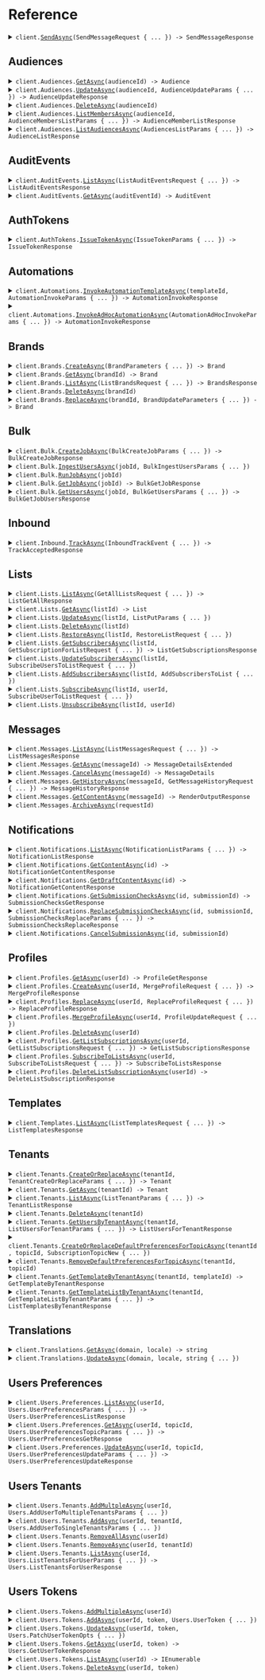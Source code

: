 # Reference
<details><summary><code>client.<a href="/src/Courier.Client/Courier.cs">SendAsync</a>(SendMessageRequest { ... }) -> SendMessageResponse</code></summary>
<dl>
<dd>

#### 📝 Description

<dl>
<dd>

<dl>
<dd>

Use the send API to send a message to one or more recipients.
</dd>
</dl>
</dd>
</dl>

#### 🔌 Usage

<dl>
<dd>

<dl>
<dd>

```csharp
await client.SendAsync(
    new SendMessageRequest
    {
        Message = new ContentMessage
        {
            To = new UserRecipient { Email = "email@example.com" },
            Content = new ElementalContentSugar
            {
                Title = "Welcome!",
                Body = "Thanks for signing up, {{name}}",
            },
            Data = new Dictionary<string, object>() { { "name", "Peter Parker" } },
            Routing = new Routing
            {
                Method = RoutingMethod.Single,
                Channels = new List<OneOf<string, MessageRouting>>() { "email" },
            },
        },
    }
);
```
</dd>
</dl>
</dd>
</dl>

#### ⚙️ Parameters

<dl>
<dd>

<dl>
<dd>

**request:** `SendMessageRequest` 
    
</dd>
</dl>
</dd>
</dl>


</dd>
</dl>
</details>

## Audiences
<details><summary><code>client.Audiences.<a href="/src/Courier.Client/Audiences/AudiencesClient.cs">GetAsync</a>(audienceId) -> Audience</code></summary>
<dl>
<dd>

#### 📝 Description

<dl>
<dd>

<dl>
<dd>

Returns the specified audience by id.
</dd>
</dl>
</dd>
</dl>

#### 🔌 Usage

<dl>
<dd>

<dl>
<dd>

```csharp
await client.Audiences.GetAsync("audience_id");
```
</dd>
</dl>
</dd>
</dl>

#### ⚙️ Parameters

<dl>
<dd>

<dl>
<dd>

**audienceId:** `string` — A unique identifier representing the audience_id
    
</dd>
</dl>
</dd>
</dl>


</dd>
</dl>
</details>

<details><summary><code>client.Audiences.<a href="/src/Courier.Client/Audiences/AudiencesClient.cs">UpdateAsync</a>(audienceId, AudienceUpdateParams { ... }) -> AudienceUpdateResponse</code></summary>
<dl>
<dd>

#### 📝 Description

<dl>
<dd>

<dl>
<dd>

Creates or updates audience.
</dd>
</dl>
</dd>
</dl>

#### 🔌 Usage

<dl>
<dd>

<dl>
<dd>

```csharp
await client.Audiences.UpdateAsync(
    "audience_id",
    new AudienceUpdateParams
    {
        Name = null,
        Description = null,
        Filter = null,
    }
);
```
</dd>
</dl>
</dd>
</dl>

#### ⚙️ Parameters

<dl>
<dd>

<dl>
<dd>

**audienceId:** `string` — A unique identifier representing the audience id
    
</dd>
</dl>

<dl>
<dd>

**request:** `AudienceUpdateParams` 
    
</dd>
</dl>
</dd>
</dl>


</dd>
</dl>
</details>

<details><summary><code>client.Audiences.<a href="/src/Courier.Client/Audiences/AudiencesClient.cs">DeleteAsync</a>(audienceId)</code></summary>
<dl>
<dd>

#### 📝 Description

<dl>
<dd>

<dl>
<dd>

Deletes the specified audience.
</dd>
</dl>
</dd>
</dl>

#### 🔌 Usage

<dl>
<dd>

<dl>
<dd>

```csharp
await client.Audiences.DeleteAsync("audience_id");
```
</dd>
</dl>
</dd>
</dl>

#### ⚙️ Parameters

<dl>
<dd>

<dl>
<dd>

**audienceId:** `string` — A unique identifier representing the audience id
    
</dd>
</dl>
</dd>
</dl>


</dd>
</dl>
</details>

<details><summary><code>client.Audiences.<a href="/src/Courier.Client/Audiences/AudiencesClient.cs">ListMembersAsync</a>(audienceId, AudienceMembersListParams { ... }) -> AudienceMemberListResponse</code></summary>
<dl>
<dd>

#### 📝 Description

<dl>
<dd>

<dl>
<dd>

Get list of members of an audience.
</dd>
</dl>
</dd>
</dl>

#### 🔌 Usage

<dl>
<dd>

<dl>
<dd>

```csharp
await client.Audiences.ListMembersAsync("audience_id", new AudienceMembersListParams());
```
</dd>
</dl>
</dd>
</dl>

#### ⚙️ Parameters

<dl>
<dd>

<dl>
<dd>

**audienceId:** `string` — A unique identifier representing the audience id
    
</dd>
</dl>

<dl>
<dd>

**request:** `AudienceMembersListParams` 
    
</dd>
</dl>
</dd>
</dl>


</dd>
</dl>
</details>

<details><summary><code>client.Audiences.<a href="/src/Courier.Client/Audiences/AudiencesClient.cs">ListAudiencesAsync</a>(AudiencesListParams { ... }) -> AudienceListResponse</code></summary>
<dl>
<dd>

#### 📝 Description

<dl>
<dd>

<dl>
<dd>

Get the audiences associated with the authorization token.
</dd>
</dl>
</dd>
</dl>

#### 🔌 Usage

<dl>
<dd>

<dl>
<dd>

```csharp
await client.Audiences.ListAudiencesAsync(new AudiencesListParams());
```
</dd>
</dl>
</dd>
</dl>

#### ⚙️ Parameters

<dl>
<dd>

<dl>
<dd>

**request:** `AudiencesListParams` 
    
</dd>
</dl>
</dd>
</dl>


</dd>
</dl>
</details>

## AuditEvents
<details><summary><code>client.AuditEvents.<a href="/src/Courier.Client/AuditEvents/AuditEventsClient.cs">ListAsync</a>(ListAuditEventsRequest { ... }) -> ListAuditEventsResponse</code></summary>
<dl>
<dd>

#### 📝 Description

<dl>
<dd>

<dl>
<dd>

Fetch the list of audit events
</dd>
</dl>
</dd>
</dl>

#### 🔌 Usage

<dl>
<dd>

<dl>
<dd>

```csharp
await client.AuditEvents.ListAsync(new ListAuditEventsRequest());
```
</dd>
</dl>
</dd>
</dl>

#### ⚙️ Parameters

<dl>
<dd>

<dl>
<dd>

**request:** `ListAuditEventsRequest` 
    
</dd>
</dl>
</dd>
</dl>


</dd>
</dl>
</details>

<details><summary><code>client.AuditEvents.<a href="/src/Courier.Client/AuditEvents/AuditEventsClient.cs">GetAsync</a>(auditEventId) -> AuditEvent</code></summary>
<dl>
<dd>

#### 📝 Description

<dl>
<dd>

<dl>
<dd>

Fetch a specific audit event by ID.
</dd>
</dl>
</dd>
</dl>

#### 🔌 Usage

<dl>
<dd>

<dl>
<dd>

```csharp
await client.AuditEvents.GetAsync("audit-event-id");
```
</dd>
</dl>
</dd>
</dl>

#### ⚙️ Parameters

<dl>
<dd>

<dl>
<dd>

**auditEventId:** `string` — A unique identifier associated with the audit event you wish to retrieve
    
</dd>
</dl>
</dd>
</dl>


</dd>
</dl>
</details>

## AuthTokens
<details><summary><code>client.AuthTokens.<a href="/src/Courier.Client/AuthTokens/AuthTokensClient.cs">IssueTokenAsync</a>(IssueTokenParams { ... }) -> IssueTokenResponse</code></summary>
<dl>
<dd>

#### 📝 Description

<dl>
<dd>

<dl>
<dd>

Returns a new access token.
</dd>
</dl>
</dd>
</dl>

#### 🔌 Usage

<dl>
<dd>

<dl>
<dd>

```csharp
await client.AuthTokens.IssueTokenAsync(
    new IssueTokenParams { Scope = "scope", ExpiresIn = "expires_in" }
);
```
</dd>
</dl>
</dd>
</dl>

#### ⚙️ Parameters

<dl>
<dd>

<dl>
<dd>

**request:** `IssueTokenParams` 
    
</dd>
</dl>
</dd>
</dl>


</dd>
</dl>
</details>

## Automations
<details><summary><code>client.Automations.<a href="/src/Courier.Client/Automations/AutomationsClient.cs">InvokeAutomationTemplateAsync</a>(templateId, AutomationInvokeParams { ... }) -> AutomationInvokeResponse</code></summary>
<dl>
<dd>

#### 📝 Description

<dl>
<dd>

<dl>
<dd>

Invoke an automation run from an automation template.
</dd>
</dl>
</dd>
</dl>

#### 🔌 Usage

<dl>
<dd>

<dl>
<dd>

```csharp
await client.Automations.InvokeAutomationTemplateAsync(
    "templateId",
    new AutomationInvokeParams
    {
        Brand = null,
        Data = null,
        Profile = null,
        Recipient = null,
        Template = null,
    }
);
```
</dd>
</dl>
</dd>
</dl>

#### ⚙️ Parameters

<dl>
<dd>

<dl>
<dd>

**templateId:** `string` — A unique identifier representing the automation template to be invoked. This could be the Automation Template ID or the Automation Template Alias.
    
</dd>
</dl>

<dl>
<dd>

**request:** `AutomationInvokeParams` 
    
</dd>
</dl>
</dd>
</dl>


</dd>
</dl>
</details>

<details><summary><code>client.Automations.<a href="/src/Courier.Client/Automations/AutomationsClient.cs">InvokeAdHocAutomationAsync</a>(AutomationAdHocInvokeParams { ... }) -> AutomationInvokeResponse</code></summary>
<dl>
<dd>

#### 📝 Description

<dl>
<dd>

<dl>
<dd>

Invoke an ad hoc automation run. This endpoint accepts a JSON payload with a series of automation steps. For information about what steps are available, checkout the ad hoc automation guide [here](https://www.courier.com/docs/automations/steps/).
</dd>
</dl>
</dd>
</dl>

#### 🔌 Usage

<dl>
<dd>

<dl>
<dd>

```csharp
await client.Automations.InvokeAdHocAutomationAsync(
    new AutomationAdHocInvokeParams
    {
        Data = new Dictionary<string, object>() { { "name", "Foo" } },
        Profile = new Dictionary<object, object?>() { { "tenant_id", "abc-123" } },
        Recipient = "user-yes",
        Automation = new Automation
        {
            CancelationToken = "delay-send--user-yes--abc-123",
            Steps = new List<
                OneOf<
                    AutomationAddToDigestStep,
                    AutomationAddToBatchStep,
                    AutomationThrottleStep,
                    AutomationCancelStep,
                    AutomationDelayStep,
                    AutomationFetchDataStep,
                    AutomationInvokeStep,
                    AutomationSendStep,
                    AutomationV2SendStep,
                    AutomationSendListStep,
                    AutomationUpdateProfileStep
                >
            >()
            {
                new AutomationDelayStep { Action = "delay", Until = "20240408T080910.123" },
                new AutomationSendStep
                {
                    Action = "send",
                    Template = "64TP5HKPFTM8VTK1Y75SJDQX9JK0",
                },
            },
        },
    }
);
```
</dd>
</dl>
</dd>
</dl>

#### ⚙️ Parameters

<dl>
<dd>

<dl>
<dd>

**request:** `AutomationAdHocInvokeParams` 
    
</dd>
</dl>
</dd>
</dl>


</dd>
</dl>
</details>

## Brands
<details><summary><code>client.Brands.<a href="/src/Courier.Client/Brands/BrandsClient.cs">CreateAsync</a>(BrandParameters { ... }) -> Brand</code></summary>
<dl>
<dd>

#### 🔌 Usage

<dl>
<dd>

<dl>
<dd>

```csharp
await client.Brands.CreateAsync(
    new BrandParameters
    {
        Id = null,
        Name = "name",
        Settings = new BrandSettings
        {
            Colors = null,
            Inapp = null,
            Email = null,
        },
        Snippets = null,
    }
);
```
</dd>
</dl>
</dd>
</dl>

#### ⚙️ Parameters

<dl>
<dd>

<dl>
<dd>

**request:** `BrandParameters` 
    
</dd>
</dl>
</dd>
</dl>


</dd>
</dl>
</details>

<details><summary><code>client.Brands.<a href="/src/Courier.Client/Brands/BrandsClient.cs">GetAsync</a>(brandId) -> Brand</code></summary>
<dl>
<dd>

#### 📝 Description

<dl>
<dd>

<dl>
<dd>

Fetch a specific brand by brand ID.
</dd>
</dl>
</dd>
</dl>

#### 🔌 Usage

<dl>
<dd>

<dl>
<dd>

```csharp
await client.Brands.GetAsync("brand_id");
```
</dd>
</dl>
</dd>
</dl>

#### ⚙️ Parameters

<dl>
<dd>

<dl>
<dd>

**brandId:** `string` — A unique identifier associated with the brand you wish to retrieve.
    
</dd>
</dl>
</dd>
</dl>


</dd>
</dl>
</details>

<details><summary><code>client.Brands.<a href="/src/Courier.Client/Brands/BrandsClient.cs">ListAsync</a>(ListBrandsRequest { ... }) -> BrandsResponse</code></summary>
<dl>
<dd>

#### 📝 Description

<dl>
<dd>

<dl>
<dd>

Get the list of brands.
</dd>
</dl>
</dd>
</dl>

#### 🔌 Usage

<dl>
<dd>

<dl>
<dd>

```csharp
await client.Brands.ListAsync(new ListBrandsRequest());
```
</dd>
</dl>
</dd>
</dl>

#### ⚙️ Parameters

<dl>
<dd>

<dl>
<dd>

**request:** `ListBrandsRequest` 
    
</dd>
</dl>
</dd>
</dl>


</dd>
</dl>
</details>

<details><summary><code>client.Brands.<a href="/src/Courier.Client/Brands/BrandsClient.cs">DeleteAsync</a>(brandId)</code></summary>
<dl>
<dd>

#### 📝 Description

<dl>
<dd>

<dl>
<dd>

Delete a brand by brand ID.
</dd>
</dl>
</dd>
</dl>

#### 🔌 Usage

<dl>
<dd>

<dl>
<dd>

```csharp
await client.Brands.DeleteAsync("brand_id");
```
</dd>
</dl>
</dd>
</dl>

#### ⚙️ Parameters

<dl>
<dd>

<dl>
<dd>

**brandId:** `string` — A unique identifier associated with the brand you wish to retrieve.
    
</dd>
</dl>
</dd>
</dl>


</dd>
</dl>
</details>

<details><summary><code>client.Brands.<a href="/src/Courier.Client/Brands/BrandsClient.cs">ReplaceAsync</a>(brandId, BrandUpdateParameters { ... }) -> Brand</code></summary>
<dl>
<dd>

#### 📝 Description

<dl>
<dd>

<dl>
<dd>

Replace an existing brand with the supplied values.
</dd>
</dl>
</dd>
</dl>

#### 🔌 Usage

<dl>
<dd>

<dl>
<dd>

```csharp
await client.Brands.ReplaceAsync(
    "brand_id",
    new BrandUpdateParameters
    {
        Name = "name",
        Settings = null,
        Snippets = null,
    }
);
```
</dd>
</dl>
</dd>
</dl>

#### ⚙️ Parameters

<dl>
<dd>

<dl>
<dd>

**brandId:** `string` — A unique identifier associated with the brand you wish to update.
    
</dd>
</dl>

<dl>
<dd>

**request:** `BrandUpdateParameters` 
    
</dd>
</dl>
</dd>
</dl>


</dd>
</dl>
</details>

## Bulk
<details><summary><code>client.Bulk.<a href="/src/Courier.Client/Bulk/BulkClient.cs">CreateJobAsync</a>(BulkCreateJobParams { ... }) -> BulkCreateJobResponse</code></summary>
<dl>
<dd>

#### 🔌 Usage

<dl>
<dd>

<dl>
<dd>

```csharp
await client.Bulk.CreateJobAsync(
    new BulkCreateJobParams
    {
        Message = new InboundBulkMessage
        {
            Message = null,
            Brand = null,
            Data = null,
            Event = null,
            Locale = null,
            Override = null,
        },
    }
);
```
</dd>
</dl>
</dd>
</dl>

#### ⚙️ Parameters

<dl>
<dd>

<dl>
<dd>

**request:** `BulkCreateJobParams` 
    
</dd>
</dl>
</dd>
</dl>


</dd>
</dl>
</details>

<details><summary><code>client.Bulk.<a href="/src/Courier.Client/Bulk/BulkClient.cs">IngestUsersAsync</a>(jobId, BulkIngestUsersParams { ... })</code></summary>
<dl>
<dd>

#### 📝 Description

<dl>
<dd>

<dl>
<dd>

Ingest user data into a Bulk Job
</dd>
</dl>
</dd>
</dl>

#### 🔌 Usage

<dl>
<dd>

<dl>
<dd>

```csharp
await client.Bulk.IngestUsersAsync(
    "job_id",
    new BulkIngestUsersParams
    {
        Users = new List<InboundBulkMessageUser>()
        {
            new InboundBulkMessageUser
            {
                Preferences = null,
                Profile = null,
                Recipient = null,
                Data = null,
                To = null,
            },
            new InboundBulkMessageUser
            {
                Preferences = null,
                Profile = null,
                Recipient = null,
                Data = null,
                To = null,
            },
        },
    }
);
```
</dd>
</dl>
</dd>
</dl>

#### ⚙️ Parameters

<dl>
<dd>

<dl>
<dd>

**jobId:** `string` — A unique identifier representing the bulk job
    
</dd>
</dl>

<dl>
<dd>

**request:** `BulkIngestUsersParams` 
    
</dd>
</dl>
</dd>
</dl>


</dd>
</dl>
</details>

<details><summary><code>client.Bulk.<a href="/src/Courier.Client/Bulk/BulkClient.cs">RunJobAsync</a>(jobId)</code></summary>
<dl>
<dd>

#### 📝 Description

<dl>
<dd>

<dl>
<dd>

Run a bulk job
</dd>
</dl>
</dd>
</dl>

#### 🔌 Usage

<dl>
<dd>

<dl>
<dd>

```csharp
await client.Bulk.RunJobAsync("job_id");
```
</dd>
</dl>
</dd>
</dl>

#### ⚙️ Parameters

<dl>
<dd>

<dl>
<dd>

**jobId:** `string` — A unique identifier representing the bulk job
    
</dd>
</dl>
</dd>
</dl>


</dd>
</dl>
</details>

<details><summary><code>client.Bulk.<a href="/src/Courier.Client/Bulk/BulkClient.cs">GetJobAsync</a>(jobId) -> BulkGetJobResponse</code></summary>
<dl>
<dd>

#### 📝 Description

<dl>
<dd>

<dl>
<dd>

Get a bulk job
</dd>
</dl>
</dd>
</dl>

#### 🔌 Usage

<dl>
<dd>

<dl>
<dd>

```csharp
await client.Bulk.GetJobAsync("job_id");
```
</dd>
</dl>
</dd>
</dl>

#### ⚙️ Parameters

<dl>
<dd>

<dl>
<dd>

**jobId:** `string` — A unique identifier representing the bulk job
    
</dd>
</dl>
</dd>
</dl>


</dd>
</dl>
</details>

<details><summary><code>client.Bulk.<a href="/src/Courier.Client/Bulk/BulkClient.cs">GetUsersAsync</a>(jobId, BulkGetUsersParams { ... }) -> BulkGetJobUsersResponse</code></summary>
<dl>
<dd>

#### 📝 Description

<dl>
<dd>

<dl>
<dd>

Get Bulk Job Users
</dd>
</dl>
</dd>
</dl>

#### 🔌 Usage

<dl>
<dd>

<dl>
<dd>

```csharp
await client.Bulk.GetUsersAsync("job_id", new BulkGetUsersParams());
```
</dd>
</dl>
</dd>
</dl>

#### ⚙️ Parameters

<dl>
<dd>

<dl>
<dd>

**jobId:** `string` — A unique identifier representing the bulk job
    
</dd>
</dl>

<dl>
<dd>

**request:** `BulkGetUsersParams` 
    
</dd>
</dl>
</dd>
</dl>


</dd>
</dl>
</details>

## Inbound
<details><summary><code>client.Inbound.<a href="/src/Courier.Client/Inbound/InboundClient.cs">TrackAsync</a>(InboundTrackEvent { ... }) -> TrackAcceptedResponse</code></summary>
<dl>
<dd>

#### 🔌 Usage

<dl>
<dd>

<dl>
<dd>

```csharp
await client.Inbound.TrackAsync(
    new InboundTrackEvent
    {
        Event = "New Order Placed",
        MessageId = "4c62c457-b329-4bea-9bfc-17bba86c393f",
        UserId = "1234",
        Type = "track",
        Properties = new Dictionary<string, object>()
        {
            { "order_id", 123 },
            { "total_orders", 5 },
            { "last_order_id", 122 },
        },
    }
);
```
</dd>
</dl>
</dd>
</dl>

#### ⚙️ Parameters

<dl>
<dd>

<dl>
<dd>

**request:** `InboundTrackEvent` 
    
</dd>
</dl>
</dd>
</dl>


</dd>
</dl>
</details>

## Lists
<details><summary><code>client.Lists.<a href="/src/Courier.Client/Lists/ListsClient.cs">ListAsync</a>(GetAllListsRequest { ... }) -> ListGetAllResponse</code></summary>
<dl>
<dd>

#### 📝 Description

<dl>
<dd>

<dl>
<dd>

Returns all of the lists, with the ability to filter based on a pattern.
</dd>
</dl>
</dd>
</dl>

#### 🔌 Usage

<dl>
<dd>

<dl>
<dd>

```csharp
await client.Lists.ListAsync(new GetAllListsRequest());
```
</dd>
</dl>
</dd>
</dl>

#### ⚙️ Parameters

<dl>
<dd>

<dl>
<dd>

**request:** `GetAllListsRequest` 
    
</dd>
</dl>
</dd>
</dl>


</dd>
</dl>
</details>

<details><summary><code>client.Lists.<a href="/src/Courier.Client/Lists/ListsClient.cs">GetAsync</a>(listId) -> List</code></summary>
<dl>
<dd>

#### 📝 Description

<dl>
<dd>

<dl>
<dd>

Returns a list based on the list ID provided.
</dd>
</dl>
</dd>
</dl>

#### 🔌 Usage

<dl>
<dd>

<dl>
<dd>

```csharp
await client.Lists.GetAsync("list_id");
```
</dd>
</dl>
</dd>
</dl>

#### ⚙️ Parameters

<dl>
<dd>

<dl>
<dd>

**listId:** `string` — A unique identifier representing the list you wish to retrieve.
    
</dd>
</dl>
</dd>
</dl>


</dd>
</dl>
</details>

<details><summary><code>client.Lists.<a href="/src/Courier.Client/Lists/ListsClient.cs">UpdateAsync</a>(listId, ListPutParams { ... })</code></summary>
<dl>
<dd>

#### 📝 Description

<dl>
<dd>

<dl>
<dd>

Create or replace an existing list with the supplied values.
</dd>
</dl>
</dd>
</dl>

#### 🔌 Usage

<dl>
<dd>

<dl>
<dd>

```csharp
await client.Lists.UpdateAsync("list_id", new ListPutParams { Name = "name", Preferences = null });
```
</dd>
</dl>
</dd>
</dl>

#### ⚙️ Parameters

<dl>
<dd>

<dl>
<dd>

**listId:** `string` — A unique identifier representing the list you wish to retrieve.
    
</dd>
</dl>

<dl>
<dd>

**request:** `ListPutParams` 
    
</dd>
</dl>
</dd>
</dl>


</dd>
</dl>
</details>

<details><summary><code>client.Lists.<a href="/src/Courier.Client/Lists/ListsClient.cs">DeleteAsync</a>(listId)</code></summary>
<dl>
<dd>

#### 📝 Description

<dl>
<dd>

<dl>
<dd>

Delete a list by list ID.
</dd>
</dl>
</dd>
</dl>

#### 🔌 Usage

<dl>
<dd>

<dl>
<dd>

```csharp
await client.Lists.DeleteAsync("list_id");
```
</dd>
</dl>
</dd>
</dl>

#### ⚙️ Parameters

<dl>
<dd>

<dl>
<dd>

**listId:** `string` — A unique identifier representing the list you wish to retrieve.
    
</dd>
</dl>
</dd>
</dl>


</dd>
</dl>
</details>

<details><summary><code>client.Lists.<a href="/src/Courier.Client/Lists/ListsClient.cs">RestoreAsync</a>(listId, RestoreListRequest { ... })</code></summary>
<dl>
<dd>

#### 📝 Description

<dl>
<dd>

<dl>
<dd>

Restore a previously deleted list.
</dd>
</dl>
</dd>
</dl>

#### 🔌 Usage

<dl>
<dd>

<dl>
<dd>

```csharp
await client.Lists.RestoreAsync("list_id", new RestoreListRequest());
```
</dd>
</dl>
</dd>
</dl>

#### ⚙️ Parameters

<dl>
<dd>

<dl>
<dd>

**listId:** `string` — A unique identifier representing the list you wish to retrieve.
    
</dd>
</dl>

<dl>
<dd>

**request:** `RestoreListRequest` 
    
</dd>
</dl>
</dd>
</dl>


</dd>
</dl>
</details>

<details><summary><code>client.Lists.<a href="/src/Courier.Client/Lists/ListsClient.cs">GetSubscribersAsync</a>(listId, GetSubscriptionForListRequest { ... }) -> ListGetSubscriptionsResponse</code></summary>
<dl>
<dd>

#### 📝 Description

<dl>
<dd>

<dl>
<dd>

Get the list's subscriptions.
</dd>
</dl>
</dd>
</dl>

#### 🔌 Usage

<dl>
<dd>

<dl>
<dd>

```csharp
await client.Lists.GetSubscribersAsync("list_id", new GetSubscriptionForListRequest());
```
</dd>
</dl>
</dd>
</dl>

#### ⚙️ Parameters

<dl>
<dd>

<dl>
<dd>

**listId:** `string` — A unique identifier representing the list you wish to retrieve.
    
</dd>
</dl>

<dl>
<dd>

**request:** `GetSubscriptionForListRequest` 
    
</dd>
</dl>
</dd>
</dl>


</dd>
</dl>
</details>

<details><summary><code>client.Lists.<a href="/src/Courier.Client/Lists/ListsClient.cs">UpdateSubscribersAsync</a>(listId, SubscribeUsersToListRequest { ... })</code></summary>
<dl>
<dd>

#### 📝 Description

<dl>
<dd>

<dl>
<dd>

Subscribes the users to the list, overwriting existing subscriptions. If the list does not exist, it will be automatically created.
</dd>
</dl>
</dd>
</dl>

#### 🔌 Usage

<dl>
<dd>

<dl>
<dd>

```csharp
await client.Lists.UpdateSubscribersAsync(
    "list_id",
    new SubscribeUsersToListRequest
    {
        Recipients = new List<PutSubscriptionsRecipient>()
        {
            new PutSubscriptionsRecipient { RecipientId = "recipientId", Preferences = null },
            new PutSubscriptionsRecipient { RecipientId = "recipientId", Preferences = null },
        },
    }
);
```
</dd>
</dl>
</dd>
</dl>

#### ⚙️ Parameters

<dl>
<dd>

<dl>
<dd>

**listId:** `string` — A unique identifier representing the list you wish to retrieve.
    
</dd>
</dl>

<dl>
<dd>

**request:** `SubscribeUsersToListRequest` 
    
</dd>
</dl>
</dd>
</dl>


</dd>
</dl>
</details>

<details><summary><code>client.Lists.<a href="/src/Courier.Client/Lists/ListsClient.cs">AddSubscribersAsync</a>(listId, AddSubscribersToList { ... })</code></summary>
<dl>
<dd>

#### 📝 Description

<dl>
<dd>

<dl>
<dd>

Subscribes additional users to the list, without modifying existing subscriptions. If the list does not exist, it will be automatically created.
</dd>
</dl>
</dd>
</dl>

#### 🔌 Usage

<dl>
<dd>

<dl>
<dd>

```csharp
await client.Lists.AddSubscribersAsync(
    "list_id",
    new AddSubscribersToList
    {
        Recipients = new List<PutSubscriptionsRecipient>()
        {
            new PutSubscriptionsRecipient { RecipientId = "recipientId", Preferences = null },
            new PutSubscriptionsRecipient { RecipientId = "recipientId", Preferences = null },
        },
    }
);
```
</dd>
</dl>
</dd>
</dl>

#### ⚙️ Parameters

<dl>
<dd>

<dl>
<dd>

**listId:** `string` — A unique identifier representing the list you wish to retrieve.
    
</dd>
</dl>

<dl>
<dd>

**request:** `AddSubscribersToList` 
    
</dd>
</dl>
</dd>
</dl>


</dd>
</dl>
</details>

<details><summary><code>client.Lists.<a href="/src/Courier.Client/Lists/ListsClient.cs">SubscribeAsync</a>(listId, userId, SubscribeUserToListRequest { ... })</code></summary>
<dl>
<dd>

#### 📝 Description

<dl>
<dd>

<dl>
<dd>

Subscribe a user to an existing list (note: if the List does not exist, it will be automatically created).
</dd>
</dl>
</dd>
</dl>

#### 🔌 Usage

<dl>
<dd>

<dl>
<dd>

```csharp
await client.Lists.SubscribeAsync(
    "list_id",
    "user_id",
    new SubscribeUserToListRequest { Preferences = null }
);
```
</dd>
</dl>
</dd>
</dl>

#### ⚙️ Parameters

<dl>
<dd>

<dl>
<dd>

**listId:** `string` — A unique identifier representing the list you wish to retrieve.
    
</dd>
</dl>

<dl>
<dd>

**userId:** `string` — A unique identifier representing the recipient associated with the list
    
</dd>
</dl>

<dl>
<dd>

**request:** `SubscribeUserToListRequest` 
    
</dd>
</dl>
</dd>
</dl>


</dd>
</dl>
</details>

<details><summary><code>client.Lists.<a href="/src/Courier.Client/Lists/ListsClient.cs">UnsubscribeAsync</a>(listId, userId)</code></summary>
<dl>
<dd>

#### 📝 Description

<dl>
<dd>

<dl>
<dd>

Delete a subscription to a list by list ID and user ID.
</dd>
</dl>
</dd>
</dl>

#### 🔌 Usage

<dl>
<dd>

<dl>
<dd>

```csharp
await client.Lists.UnsubscribeAsync("list_id", "user_id");
```
</dd>
</dl>
</dd>
</dl>

#### ⚙️ Parameters

<dl>
<dd>

<dl>
<dd>

**listId:** `string` — A unique identifier representing the list you wish to retrieve.
    
</dd>
</dl>

<dl>
<dd>

**userId:** `string` — A unique identifier representing the recipient associated with the list
    
</dd>
</dl>
</dd>
</dl>


</dd>
</dl>
</details>

## Messages
<details><summary><code>client.Messages.<a href="/src/Courier.Client/Messages/MessagesClient.cs">ListAsync</a>(ListMessagesRequest { ... }) -> ListMessagesResponse</code></summary>
<dl>
<dd>

#### 📝 Description

<dl>
<dd>

<dl>
<dd>

Fetch the statuses of messages you've previously sent.
</dd>
</dl>
</dd>
</dl>

#### 🔌 Usage

<dl>
<dd>

<dl>
<dd>

```csharp
await client.Messages.ListAsync(new ListMessagesRequest());
```
</dd>
</dl>
</dd>
</dl>

#### ⚙️ Parameters

<dl>
<dd>

<dl>
<dd>

**request:** `ListMessagesRequest` 
    
</dd>
</dl>
</dd>
</dl>


</dd>
</dl>
</details>

<details><summary><code>client.Messages.<a href="/src/Courier.Client/Messages/MessagesClient.cs">GetAsync</a>(messageId) -> MessageDetailsExtended</code></summary>
<dl>
<dd>

#### 📝 Description

<dl>
<dd>

<dl>
<dd>

Fetch the status of a message you've previously sent.
</dd>
</dl>
</dd>
</dl>

#### 🔌 Usage

<dl>
<dd>

<dl>
<dd>

```csharp
await client.Messages.GetAsync("message_id");
```
</dd>
</dl>
</dd>
</dl>

#### ⚙️ Parameters

<dl>
<dd>

<dl>
<dd>

**messageId:** `string` — A unique identifier associated with the message you wish to retrieve (results from a send).
    
</dd>
</dl>
</dd>
</dl>


</dd>
</dl>
</details>

<details><summary><code>client.Messages.<a href="/src/Courier.Client/Messages/MessagesClient.cs">CancelAsync</a>(messageId) -> MessageDetails</code></summary>
<dl>
<dd>

#### 📝 Description

<dl>
<dd>

<dl>
<dd>

Cancel a message that is currently in the process of being delivered. A well-formatted API call to the cancel message API will return either `200` status code for a successful cancellation or `409` status code for an unsuccessful cancellation. Both cases will include the actual message record in the response body (see details below).
</dd>
</dl>
</dd>
</dl>

#### 🔌 Usage

<dl>
<dd>

<dl>
<dd>

```csharp
await client.Messages.CancelAsync("message_id");
```
</dd>
</dl>
</dd>
</dl>

#### ⚙️ Parameters

<dl>
<dd>

<dl>
<dd>

**messageId:** `string` — A unique identifier representing the message ID
    
</dd>
</dl>
</dd>
</dl>


</dd>
</dl>
</details>

<details><summary><code>client.Messages.<a href="/src/Courier.Client/Messages/MessagesClient.cs">GetHistoryAsync</a>(messageId, GetMessageHistoryRequest { ... }) -> MessageHistoryResponse</code></summary>
<dl>
<dd>

#### 📝 Description

<dl>
<dd>

<dl>
<dd>

Fetch the array of events of a message you've previously sent.
</dd>
</dl>
</dd>
</dl>

#### 🔌 Usage

<dl>
<dd>

<dl>
<dd>

```csharp
await client.Messages.GetHistoryAsync("message_id", new GetMessageHistoryRequest());
```
</dd>
</dl>
</dd>
</dl>

#### ⚙️ Parameters

<dl>
<dd>

<dl>
<dd>

**messageId:** `string` — A unique identifier representing the message ID
    
</dd>
</dl>

<dl>
<dd>

**request:** `GetMessageHistoryRequest` 
    
</dd>
</dl>
</dd>
</dl>


</dd>
</dl>
</details>

<details><summary><code>client.Messages.<a href="/src/Courier.Client/Messages/MessagesClient.cs">GetContentAsync</a>(messageId) -> RenderOutputResponse</code></summary>
<dl>
<dd>

#### 🔌 Usage

<dl>
<dd>

<dl>
<dd>

```csharp
await client.Messages.GetContentAsync("message_id");
```
</dd>
</dl>
</dd>
</dl>

#### ⚙️ Parameters

<dl>
<dd>

<dl>
<dd>

**messageId:** `string` — A unique identifier associated with the message you wish to retrieve (results from a send).
    
</dd>
</dl>
</dd>
</dl>


</dd>
</dl>
</details>

<details><summary><code>client.Messages.<a href="/src/Courier.Client/Messages/MessagesClient.cs">ArchiveAsync</a>(requestId)</code></summary>
<dl>
<dd>

#### 🔌 Usage

<dl>
<dd>

<dl>
<dd>

```csharp
await client.Messages.ArchiveAsync("request_id");
```
</dd>
</dl>
</dd>
</dl>

#### ⚙️ Parameters

<dl>
<dd>

<dl>
<dd>

**requestId:** `string` — A unique identifier representing the request ID
    
</dd>
</dl>
</dd>
</dl>


</dd>
</dl>
</details>

## Notifications
<details><summary><code>client.Notifications.<a href="/src/Courier.Client/Notifications/NotificationsClient.cs">ListAsync</a>(NotificationListParams { ... }) -> NotificationListResponse</code></summary>
<dl>
<dd>

#### 🔌 Usage

<dl>
<dd>

<dl>
<dd>

```csharp
await client.Notifications.ListAsync(new NotificationListParams());
```
</dd>
</dl>
</dd>
</dl>

#### ⚙️ Parameters

<dl>
<dd>

<dl>
<dd>

**request:** `NotificationListParams` 
    
</dd>
</dl>
</dd>
</dl>


</dd>
</dl>
</details>

<details><summary><code>client.Notifications.<a href="/src/Courier.Client/Notifications/NotificationsClient.cs">GetContentAsync</a>(id) -> NotificationGetContentResponse</code></summary>
<dl>
<dd>

#### 🔌 Usage

<dl>
<dd>

<dl>
<dd>

```csharp
await client.Notifications.GetContentAsync("id");
```
</dd>
</dl>
</dd>
</dl>

#### ⚙️ Parameters

<dl>
<dd>

<dl>
<dd>

**id:** `string` 
    
</dd>
</dl>
</dd>
</dl>


</dd>
</dl>
</details>

<details><summary><code>client.Notifications.<a href="/src/Courier.Client/Notifications/NotificationsClient.cs">GetDraftContentAsync</a>(id) -> NotificationGetContentResponse</code></summary>
<dl>
<dd>

#### 🔌 Usage

<dl>
<dd>

<dl>
<dd>

```csharp
await client.Notifications.GetDraftContentAsync("id");
```
</dd>
</dl>
</dd>
</dl>

#### ⚙️ Parameters

<dl>
<dd>

<dl>
<dd>

**id:** `string` 
    
</dd>
</dl>
</dd>
</dl>


</dd>
</dl>
</details>

<details><summary><code>client.Notifications.<a href="/src/Courier.Client/Notifications/NotificationsClient.cs">GetSubmissionChecksAsync</a>(id, submissionId) -> SubmissionChecksGetResponse</code></summary>
<dl>
<dd>

#### 🔌 Usage

<dl>
<dd>

<dl>
<dd>

```csharp
await client.Notifications.GetSubmissionChecksAsync("id", "submissionId");
```
</dd>
</dl>
</dd>
</dl>

#### ⚙️ Parameters

<dl>
<dd>

<dl>
<dd>

**id:** `string` 
    
</dd>
</dl>

<dl>
<dd>

**submissionId:** `string` 
    
</dd>
</dl>
</dd>
</dl>


</dd>
</dl>
</details>

<details><summary><code>client.Notifications.<a href="/src/Courier.Client/Notifications/NotificationsClient.cs">ReplaceSubmissionChecksAsync</a>(id, submissionId, SubmissionChecksReplaceParams { ... }) -> SubmissionChecksReplaceResponse</code></summary>
<dl>
<dd>

#### 🔌 Usage

<dl>
<dd>

<dl>
<dd>

```csharp
await client.Notifications.ReplaceSubmissionChecksAsync(
    "id",
    "submissionId",
    new SubmissionChecksReplaceParams
    {
        Checks = new List<BaseCheck>()
        {
            new BaseCheck
            {
                Id = "id",
                Status = CheckStatus.Resolved,
                Type = "custom",
            },
            new BaseCheck
            {
                Id = "id",
                Status = CheckStatus.Resolved,
                Type = "custom",
            },
        },
    }
);
```
</dd>
</dl>
</dd>
</dl>

#### ⚙️ Parameters

<dl>
<dd>

<dl>
<dd>

**id:** `string` 
    
</dd>
</dl>

<dl>
<dd>

**submissionId:** `string` 
    
</dd>
</dl>

<dl>
<dd>

**request:** `SubmissionChecksReplaceParams` 
    
</dd>
</dl>
</dd>
</dl>


</dd>
</dl>
</details>

<details><summary><code>client.Notifications.<a href="/src/Courier.Client/Notifications/NotificationsClient.cs">CancelSubmissionAsync</a>(id, submissionId)</code></summary>
<dl>
<dd>

#### 🔌 Usage

<dl>
<dd>

<dl>
<dd>

```csharp
await client.Notifications.CancelSubmissionAsync("id", "submissionId");
```
</dd>
</dl>
</dd>
</dl>

#### ⚙️ Parameters

<dl>
<dd>

<dl>
<dd>

**id:** `string` 
    
</dd>
</dl>

<dl>
<dd>

**submissionId:** `string` 
    
</dd>
</dl>
</dd>
</dl>


</dd>
</dl>
</details>

## Profiles
<details><summary><code>client.Profiles.<a href="/src/Courier.Client/Profiles/ProfilesClient.cs">GetAsync</a>(userId) -> ProfileGetResponse</code></summary>
<dl>
<dd>

#### 📝 Description

<dl>
<dd>

<dl>
<dd>

Returns the specified user profile.
</dd>
</dl>
</dd>
</dl>

#### 🔌 Usage

<dl>
<dd>

<dl>
<dd>

```csharp
await client.Profiles.GetAsync("user_id");
```
</dd>
</dl>
</dd>
</dl>

#### ⚙️ Parameters

<dl>
<dd>

<dl>
<dd>

**userId:** `string` — A unique identifier representing the user associated with the requested profile.
    
</dd>
</dl>
</dd>
</dl>


</dd>
</dl>
</details>

<details><summary><code>client.Profiles.<a href="/src/Courier.Client/Profiles/ProfilesClient.cs">CreateAsync</a>(userId, MergeProfileRequest { ... }) -> MergeProfileResponse</code></summary>
<dl>
<dd>

#### 📝 Description

<dl>
<dd>

<dl>
<dd>

Merge the supplied values with an existing profile or create a new profile if one doesn't already exist.
</dd>
</dl>
</dd>
</dl>

#### 🔌 Usage

<dl>
<dd>

<dl>
<dd>

```csharp
await client.Profiles.CreateAsync(
    "user_id",
    new MergeProfileRequest
    {
        Profile = new Dictionary<string, object>()
        {
            {
                "profile",
                new Dictionary<object, object?>() { { "key", "value" } }
            },
        },
    }
);
```
</dd>
</dl>
</dd>
</dl>

#### ⚙️ Parameters

<dl>
<dd>

<dl>
<dd>

**userId:** `string` — A unique identifier representing the user associated with the requested profile.
    
</dd>
</dl>

<dl>
<dd>

**request:** `MergeProfileRequest` 
    
</dd>
</dl>
</dd>
</dl>


</dd>
</dl>
</details>

<details><summary><code>client.Profiles.<a href="/src/Courier.Client/Profiles/ProfilesClient.cs">ReplaceAsync</a>(userId, ReplaceProfileRequest { ... }) -> ReplaceProfileResponse</code></summary>
<dl>
<dd>

#### 📝 Description

<dl>
<dd>

<dl>
<dd>

When using `PUT`, be sure to include all the key-value pairs required by the recipient's profile. 
Any key-value pairs that exist in the profile but fail to be included in the `PUT` request will be 
removed from the profile. Remember, a `PUT` update is a full replacement of the data. For partial updates, 
use the [Patch](https://www.courier.com/docs/reference/profiles/patch/) request.
</dd>
</dl>
</dd>
</dl>

#### 🔌 Usage

<dl>
<dd>

<dl>
<dd>

```csharp
await client.Profiles.ReplaceAsync(
    "user_id",
    new ReplaceProfileRequest
    {
        Profile = new Dictionary<string, object>()
        {
            {
                "profile",
                new Dictionary<object, object?>() { { "key", "value" } }
            },
        },
    }
);
```
</dd>
</dl>
</dd>
</dl>

#### ⚙️ Parameters

<dl>
<dd>

<dl>
<dd>

**userId:** `string` — A unique identifier representing the user associated with the requested profile.
    
</dd>
</dl>

<dl>
<dd>

**request:** `ReplaceProfileRequest` 
    
</dd>
</dl>
</dd>
</dl>


</dd>
</dl>
</details>

<details><summary><code>client.Profiles.<a href="/src/Courier.Client/Profiles/ProfilesClient.cs">MergeProfileAsync</a>(userId, ProfileUpdateRequest { ... })</code></summary>
<dl>
<dd>

#### 🔌 Usage

<dl>
<dd>

<dl>
<dd>

```csharp
await client.Profiles.MergeProfileAsync(
    "user_id",
    new ProfileUpdateRequest
    {
        Patch = new List<UserProfilePatch>()
        {
            new UserProfilePatch
            {
                Op = "op",
                Path = "path",
                Value = "value",
            },
            new UserProfilePatch
            {
                Op = "op",
                Path = "path",
                Value = "value",
            },
        },
    }
);
```
</dd>
</dl>
</dd>
</dl>

#### ⚙️ Parameters

<dl>
<dd>

<dl>
<dd>

**userId:** `string` — A unique identifier representing the user associated with the requested profile.
    
</dd>
</dl>

<dl>
<dd>

**request:** `ProfileUpdateRequest` 
    
</dd>
</dl>
</dd>
</dl>


</dd>
</dl>
</details>

<details><summary><code>client.Profiles.<a href="/src/Courier.Client/Profiles/ProfilesClient.cs">DeleteAsync</a>(userId)</code></summary>
<dl>
<dd>

#### 📝 Description

<dl>
<dd>

<dl>
<dd>

Deletes the specified user profile.
</dd>
</dl>
</dd>
</dl>

#### 🔌 Usage

<dl>
<dd>

<dl>
<dd>

```csharp
await client.Profiles.DeleteAsync("user_id");
```
</dd>
</dl>
</dd>
</dl>

#### ⚙️ Parameters

<dl>
<dd>

<dl>
<dd>

**userId:** `string` — A unique identifier representing the user associated with the requested profile.
    
</dd>
</dl>
</dd>
</dl>


</dd>
</dl>
</details>

<details><summary><code>client.Profiles.<a href="/src/Courier.Client/Profiles/ProfilesClient.cs">GetListSubscriptionsAsync</a>(userId, GetListSubscriptionsRequest { ... }) -> GetListSubscriptionsResponse</code></summary>
<dl>
<dd>

#### 📝 Description

<dl>
<dd>

<dl>
<dd>

Returns the subscribed lists for a specified user.
</dd>
</dl>
</dd>
</dl>

#### 🔌 Usage

<dl>
<dd>

<dl>
<dd>

```csharp
await client.Profiles.GetListSubscriptionsAsync("user_id", new GetListSubscriptionsRequest());
```
</dd>
</dl>
</dd>
</dl>

#### ⚙️ Parameters

<dl>
<dd>

<dl>
<dd>

**userId:** `string` — A unique identifier representing the user associated with the requested profile.
    
</dd>
</dl>

<dl>
<dd>

**request:** `GetListSubscriptionsRequest` 
    
</dd>
</dl>
</dd>
</dl>


</dd>
</dl>
</details>

<details><summary><code>client.Profiles.<a href="/src/Courier.Client/Profiles/ProfilesClient.cs">SubscribeToListsAsync</a>(userId, SubscribeToListsRequest { ... }) -> SubscribeToListsResponse</code></summary>
<dl>
<dd>

#### 📝 Description

<dl>
<dd>

<dl>
<dd>

Subscribes the given user to one or more lists. If the list does not exist, it will be created.
</dd>
</dl>
</dd>
</dl>

#### 🔌 Usage

<dl>
<dd>

<dl>
<dd>

```csharp
await client.Profiles.SubscribeToListsAsync(
    "user_id",
    new SubscribeToListsRequest
    {
        Lists = new List<SubscribeToListsRequestListObject>()
        {
            new SubscribeToListsRequestListObject { ListId = "listId", Preferences = null },
            new SubscribeToListsRequestListObject { ListId = "listId", Preferences = null },
        },
    }
);
```
</dd>
</dl>
</dd>
</dl>

#### ⚙️ Parameters

<dl>
<dd>

<dl>
<dd>

**userId:** `string` — A unique identifier representing the user associated with the requested profile.
    
</dd>
</dl>

<dl>
<dd>

**request:** `SubscribeToListsRequest` 
    
</dd>
</dl>
</dd>
</dl>


</dd>
</dl>
</details>

<details><summary><code>client.Profiles.<a href="/src/Courier.Client/Profiles/ProfilesClient.cs">DeleteListSubscriptionAsync</a>(userId) -> DeleteListSubscriptionResponse</code></summary>
<dl>
<dd>

#### 📝 Description

<dl>
<dd>

<dl>
<dd>

Removes all list subscriptions for given user.
</dd>
</dl>
</dd>
</dl>

#### 🔌 Usage

<dl>
<dd>

<dl>
<dd>

```csharp
await client.Profiles.DeleteListSubscriptionAsync("user_id");
```
</dd>
</dl>
</dd>
</dl>

#### ⚙️ Parameters

<dl>
<dd>

<dl>
<dd>

**userId:** `string` — A unique identifier representing the user associated with the requested profile.
    
</dd>
</dl>
</dd>
</dl>


</dd>
</dl>
</details>

## Templates
<details><summary><code>client.Templates.<a href="/src/Courier.Client/Templates/TemplatesClient.cs">ListAsync</a>(ListTemplatesRequest { ... }) -> ListTemplatesResponse</code></summary>
<dl>
<dd>

#### 📝 Description

<dl>
<dd>

<dl>
<dd>

Returns a list of notification templates
</dd>
</dl>
</dd>
</dl>

#### 🔌 Usage

<dl>
<dd>

<dl>
<dd>

```csharp
await client.Templates.ListAsync(new ListTemplatesRequest());
```
</dd>
</dl>
</dd>
</dl>

#### ⚙️ Parameters

<dl>
<dd>

<dl>
<dd>

**request:** `ListTemplatesRequest` 
    
</dd>
</dl>
</dd>
</dl>


</dd>
</dl>
</details>

## Tenants
<details><summary><code>client.Tenants.<a href="/src/Courier.Client/Tenants/TenantsClient.cs">CreateOrReplaceAsync</a>(tenantId, TenantCreateOrReplaceParams { ... }) -> Tenant</code></summary>
<dl>
<dd>

#### 🔌 Usage

<dl>
<dd>

<dl>
<dd>

```csharp
await client.Tenants.CreateOrReplaceAsync(
    "tenant_id",
    new TenantCreateOrReplaceParams
    {
        Name = "name",
        ParentTenantId = null,
        DefaultPreferences = null,
        Properties = null,
        UserProfile = null,
        BrandId = null,
    }
);
```
</dd>
</dl>
</dd>
</dl>

#### ⚙️ Parameters

<dl>
<dd>

<dl>
<dd>

**tenantId:** `string` — A unique identifier representing the tenant to be returned.
    
</dd>
</dl>

<dl>
<dd>

**request:** `TenantCreateOrReplaceParams` 
    
</dd>
</dl>
</dd>
</dl>


</dd>
</dl>
</details>

<details><summary><code>client.Tenants.<a href="/src/Courier.Client/Tenants/TenantsClient.cs">GetAsync</a>(tenantId) -> Tenant</code></summary>
<dl>
<dd>

#### 🔌 Usage

<dl>
<dd>

<dl>
<dd>

```csharp
await client.Tenants.GetAsync("tenant_id");
```
</dd>
</dl>
</dd>
</dl>

#### ⚙️ Parameters

<dl>
<dd>

<dl>
<dd>

**tenantId:** `string` — A unique identifier representing the tenant to be returned.
    
</dd>
</dl>
</dd>
</dl>


</dd>
</dl>
</details>

<details><summary><code>client.Tenants.<a href="/src/Courier.Client/Tenants/TenantsClient.cs">ListAsync</a>(ListTenantParams { ... }) -> TenantListResponse</code></summary>
<dl>
<dd>

#### 🔌 Usage

<dl>
<dd>

<dl>
<dd>

```csharp
await client.Tenants.ListAsync(new ListTenantParams());
```
</dd>
</dl>
</dd>
</dl>

#### ⚙️ Parameters

<dl>
<dd>

<dl>
<dd>

**request:** `ListTenantParams` 
    
</dd>
</dl>
</dd>
</dl>


</dd>
</dl>
</details>

<details><summary><code>client.Tenants.<a href="/src/Courier.Client/Tenants/TenantsClient.cs">DeleteAsync</a>(tenantId)</code></summary>
<dl>
<dd>

#### 🔌 Usage

<dl>
<dd>

<dl>
<dd>

```csharp
await client.Tenants.DeleteAsync("tenant_id");
```
</dd>
</dl>
</dd>
</dl>

#### ⚙️ Parameters

<dl>
<dd>

<dl>
<dd>

**tenantId:** `string` — Id of the tenant to be deleted.
    
</dd>
</dl>
</dd>
</dl>


</dd>
</dl>
</details>

<details><summary><code>client.Tenants.<a href="/src/Courier.Client/Tenants/TenantsClient.cs">GetUsersByTenantAsync</a>(tenantId, ListUsersForTenantParams { ... }) -> ListUsersForTenantResponse</code></summary>
<dl>
<dd>

#### 🔌 Usage

<dl>
<dd>

<dl>
<dd>

```csharp
await client.Tenants.GetUsersByTenantAsync("tenant_id", new ListUsersForTenantParams());
```
</dd>
</dl>
</dd>
</dl>

#### ⚙️ Parameters

<dl>
<dd>

<dl>
<dd>

**tenantId:** `string` — Id of the tenant for user membership.
    
</dd>
</dl>

<dl>
<dd>

**request:** `ListUsersForTenantParams` 
    
</dd>
</dl>
</dd>
</dl>


</dd>
</dl>
</details>

<details><summary><code>client.Tenants.<a href="/src/Courier.Client/Tenants/TenantsClient.cs">CreateOrReplaceDefaultPreferencesForTopicAsync</a>(tenantId, topicId, SubscriptionTopicNew { ... })</code></summary>
<dl>
<dd>

#### 🔌 Usage

<dl>
<dd>

<dl>
<dd>

```csharp
await client.Tenants.CreateOrReplaceDefaultPreferencesForTopicAsync(
    "tenantABC",
    "HB529N49MD4D5PMX9WR5P4JH78NA",
    new SubscriptionTopicNew
    {
        Status = SubscriptionTopicStatus.OptedIn,
        HasCustomRouting = true,
        CustomRouting = new List<ChannelClassification>() { ChannelClassification.Inbox },
    }
);
```
</dd>
</dl>
</dd>
</dl>

#### ⚙️ Parameters

<dl>
<dd>

<dl>
<dd>

**tenantId:** `string` — Id of the tenant to update the default preferences for.
    
</dd>
</dl>

<dl>
<dd>

**topicId:** `string` — Id fo the susbcription topic you want to have a default preference for.
    
</dd>
</dl>

<dl>
<dd>

**request:** `SubscriptionTopicNew` 
    
</dd>
</dl>
</dd>
</dl>


</dd>
</dl>
</details>

<details><summary><code>client.Tenants.<a href="/src/Courier.Client/Tenants/TenantsClient.cs">RemoveDefaultPreferencesForTopicAsync</a>(tenantId, topicId)</code></summary>
<dl>
<dd>

#### 🔌 Usage

<dl>
<dd>

<dl>
<dd>

```csharp
await client.Tenants.RemoveDefaultPreferencesForTopicAsync("tenant_id", "topic_id");
```
</dd>
</dl>
</dd>
</dl>

#### ⚙️ Parameters

<dl>
<dd>

<dl>
<dd>

**tenantId:** `string` — Id of the tenant to update the default preferences for.
    
</dd>
</dl>

<dl>
<dd>

**topicId:** `string` — Id fo the susbcription topic you want to have a default preference for.
    
</dd>
</dl>
</dd>
</dl>


</dd>
</dl>
</details>

<details><summary><code>client.Tenants.<a href="/src/Courier.Client/Tenants/TenantsClient.cs">GetTemplateByTenantAsync</a>(tenantId, templateId) -> GetTemplateByTenantResponse</code></summary>
<dl>
<dd>

#### 🔌 Usage

<dl>
<dd>

<dl>
<dd>

```csharp
await client.Tenants.GetTemplateByTenantAsync("tenant_id", "template_id");
```
</dd>
</dl>
</dd>
</dl>

#### ⚙️ Parameters

<dl>
<dd>

<dl>
<dd>

**tenantId:** `string` — Id of the tenant for which to retrieve the template.
    
</dd>
</dl>

<dl>
<dd>

**templateId:** `string` — Id of the template to be retrieved.
    
</dd>
</dl>
</dd>
</dl>


</dd>
</dl>
</details>

<details><summary><code>client.Tenants.<a href="/src/Courier.Client/Tenants/TenantsClient.cs">GetTemplateListByTenantAsync</a>(tenantId, GetTemplateListByTenantParams { ... }) -> ListTemplatesByTenantResponse</code></summary>
<dl>
<dd>

#### 🔌 Usage

<dl>
<dd>

<dl>
<dd>

```csharp
await client.Tenants.GetTemplateListByTenantAsync("tenant_id", new GetTemplateListByTenantParams());
```
</dd>
</dl>
</dd>
</dl>

#### ⚙️ Parameters

<dl>
<dd>

<dl>
<dd>

**tenantId:** `string` — Id of the tenant for which to retrieve the templates.
    
</dd>
</dl>

<dl>
<dd>

**request:** `GetTemplateListByTenantParams` 
    
</dd>
</dl>
</dd>
</dl>


</dd>
</dl>
</details>

## Translations
<details><summary><code>client.Translations.<a href="/src/Courier.Client/Translations/TranslationsClient.cs">GetAsync</a>(domain, locale) -> string</code></summary>
<dl>
<dd>

#### 📝 Description

<dl>
<dd>

<dl>
<dd>

Get translations by locale
</dd>
</dl>
</dd>
</dl>

#### 🔌 Usage

<dl>
<dd>

<dl>
<dd>

```csharp
await client.Translations.GetAsync("domain", "locale");
```
</dd>
</dl>
</dd>
</dl>

#### ⚙️ Parameters

<dl>
<dd>

<dl>
<dd>

**domain:** `string` — The domain you want to retrieve translations for. Only `default` is supported at the moment
    
</dd>
</dl>

<dl>
<dd>

**locale:** `string` — The locale you want to retrieve the translations for
    
</dd>
</dl>
</dd>
</dl>


</dd>
</dl>
</details>

<details><summary><code>client.Translations.<a href="/src/Courier.Client/Translations/TranslationsClient.cs">UpdateAsync</a>(domain, locale, string { ... })</code></summary>
<dl>
<dd>

#### 📝 Description

<dl>
<dd>

<dl>
<dd>

Update a translation
</dd>
</dl>
</dd>
</dl>

#### 🔌 Usage

<dl>
<dd>

<dl>
<dd>

```csharp
await client.Translations.UpdateAsync("domain", "locale", "string");
```
</dd>
</dl>
</dd>
</dl>

#### ⚙️ Parameters

<dl>
<dd>

<dl>
<dd>

**domain:** `string` — The domain you want to retrieve translations for. Only `default` is supported at the moment
    
</dd>
</dl>

<dl>
<dd>

**locale:** `string` — The locale you want to retrieve the translations for
    
</dd>
</dl>

<dl>
<dd>

**request:** `string` 
    
</dd>
</dl>
</dd>
</dl>


</dd>
</dl>
</details>

## Users Preferences
<details><summary><code>client.Users.Preferences.<a href="/src/Courier.Client/Users/Preferences/PreferencesClient.cs">ListAsync</a>(userId, Users.UserPreferencesParams { ... }) -> Users.UserPreferencesListResponse</code></summary>
<dl>
<dd>

#### 📝 Description

<dl>
<dd>

<dl>
<dd>

Fetch all user preferences.
</dd>
</dl>
</dd>
</dl>

#### 🔌 Usage

<dl>
<dd>

<dl>
<dd>

```csharp
await client.Users.Preferences.ListAsync("user_id", new UserPreferencesParams());
```
</dd>
</dl>
</dd>
</dl>

#### ⚙️ Parameters

<dl>
<dd>

<dl>
<dd>

**userId:** `string` — A unique identifier associated with the user whose preferences you wish to retrieve.
    
</dd>
</dl>

<dl>
<dd>

**request:** `Users.UserPreferencesParams` 
    
</dd>
</dl>
</dd>
</dl>


</dd>
</dl>
</details>

<details><summary><code>client.Users.Preferences.<a href="/src/Courier.Client/Users/Preferences/PreferencesClient.cs">GetAsync</a>(userId, topicId, Users.UserPreferencesTopicParams { ... }) -> Users.UserPreferencesGetResponse</code></summary>
<dl>
<dd>

#### 📝 Description

<dl>
<dd>

<dl>
<dd>

Fetch user preferences for a specific subscription topic.
</dd>
</dl>
</dd>
</dl>

#### 🔌 Usage

<dl>
<dd>

<dl>
<dd>

```csharp
await client.Users.Preferences.GetAsync("user_id", "topic_id", new UserPreferencesTopicParams());
```
</dd>
</dl>
</dd>
</dl>

#### ⚙️ Parameters

<dl>
<dd>

<dl>
<dd>

**userId:** `string` — A unique identifier associated with the user whose preferences you wish to retrieve.
    
</dd>
</dl>

<dl>
<dd>

**topicId:** `string` — A unique identifier associated with a subscription topic.
    
</dd>
</dl>

<dl>
<dd>

**request:** `Users.UserPreferencesTopicParams` 
    
</dd>
</dl>
</dd>
</dl>


</dd>
</dl>
</details>

<details><summary><code>client.Users.Preferences.<a href="/src/Courier.Client/Users/Preferences/PreferencesClient.cs">UpdateAsync</a>(userId, topicId, Users.UserPreferencesUpdateParams { ... }) -> Users.UserPreferencesUpdateResponse</code></summary>
<dl>
<dd>

#### 📝 Description

<dl>
<dd>

<dl>
<dd>

Update or Create user preferences for a specific subscription topic.
</dd>
</dl>
</dd>
</dl>

#### 🔌 Usage

<dl>
<dd>

<dl>
<dd>

```csharp
await client.Users.Preferences.UpdateAsync(
    "abc-123",
    "74Q4QGFBEX481DP6JRPMV751H4XT",
    new UserPreferencesUpdateParams
    {
        Topic = new TopicPreferenceUpdate
        {
            Status = PreferenceStatus.OptedIn,
            HasCustomRouting = true,
            CustomRouting = new List<ChannelClassification>()
            {
                ChannelClassification.Inbox,
                ChannelClassification.Email,
            },
        },
    }
);
```
</dd>
</dl>
</dd>
</dl>

#### ⚙️ Parameters

<dl>
<dd>

<dl>
<dd>

**userId:** `string` — A unique identifier associated with the user whose preferences you wish to retrieve.
    
</dd>
</dl>

<dl>
<dd>

**topicId:** `string` — A unique identifier associated with a subscription topic.
    
</dd>
</dl>

<dl>
<dd>

**request:** `Users.UserPreferencesUpdateParams` 
    
</dd>
</dl>
</dd>
</dl>


</dd>
</dl>
</details>

## Users Tenants
<details><summary><code>client.Users.Tenants.<a href="/src/Courier.Client/Users/Tenants/TenantsClient.cs">AddMultpleAsync</a>(userId, Users.AddUserToMultipleTenantsParams { ... })</code></summary>
<dl>
<dd>

#### 📝 Description

<dl>
<dd>

<dl>
<dd>

This endpoint is used to add a user to
multiple tenants in one call.
A custom profile can also be supplied for each tenant. 
This profile will be merged with the user's main 
profile when sending to the user with that tenant.
</dd>
</dl>
</dd>
</dl>

#### 🔌 Usage

<dl>
<dd>

<dl>
<dd>

```csharp
await client.Users.Tenants.AddMultpleAsync(
    "user_id",
    new AddUserToMultipleTenantsParams
    {
        Tenants = new List<UserTenantAssociation>()
        {
            new UserTenantAssociation
            {
                UserId = null,
                Type = null,
                TenantId = "tenant_id",
                Profile = null,
            },
            new UserTenantAssociation
            {
                UserId = null,
                Type = null,
                TenantId = "tenant_id",
                Profile = null,
            },
        },
    }
);
```
</dd>
</dl>
</dd>
</dl>

#### ⚙️ Parameters

<dl>
<dd>

<dl>
<dd>

**userId:** `string` — The user's ID. This can be any uniquely identifiable string.
    
</dd>
</dl>

<dl>
<dd>

**request:** `Users.AddUserToMultipleTenantsParams` 
    
</dd>
</dl>
</dd>
</dl>


</dd>
</dl>
</details>

<details><summary><code>client.Users.Tenants.<a href="/src/Courier.Client/Users/Tenants/TenantsClient.cs">AddAsync</a>(userId, tenantId, Users.AddUserToSingleTenantsParams { ... })</code></summary>
<dl>
<dd>

#### 📝 Description

<dl>
<dd>

<dl>
<dd>

This endpoint is used to add a single tenant.

A custom profile can also be supplied with the tenant. 
This profile will be merged with the user's main profile 
when sending to the user with that tenant.
</dd>
</dl>
</dd>
</dl>

#### 🔌 Usage

<dl>
<dd>

<dl>
<dd>

```csharp
await client.Users.Tenants.AddAsync(
    "user_id",
    "tenant_id",
    new AddUserToSingleTenantsParams { Profile = null }
);
```
</dd>
</dl>
</dd>
</dl>

#### ⚙️ Parameters

<dl>
<dd>

<dl>
<dd>

**userId:** `string` — Id of the user to be added to the supplied tenant.
    
</dd>
</dl>

<dl>
<dd>

**tenantId:** `string` — Id of the tenant the user should be added to.
    
</dd>
</dl>

<dl>
<dd>

**request:** `Users.AddUserToSingleTenantsParams` 
    
</dd>
</dl>
</dd>
</dl>


</dd>
</dl>
</details>

<details><summary><code>client.Users.Tenants.<a href="/src/Courier.Client/Users/Tenants/TenantsClient.cs">RemoveAllAsync</a>(userId)</code></summary>
<dl>
<dd>

#### 📝 Description

<dl>
<dd>

<dl>
<dd>

Removes a user from any tenants they may have been associated with.
</dd>
</dl>
</dd>
</dl>

#### 🔌 Usage

<dl>
<dd>

<dl>
<dd>

```csharp
await client.Users.Tenants.RemoveAllAsync("user_id");
```
</dd>
</dl>
</dd>
</dl>

#### ⚙️ Parameters

<dl>
<dd>

<dl>
<dd>

**userId:** `string` — Id of the user to be removed from the supplied tenant.
    
</dd>
</dl>
</dd>
</dl>


</dd>
</dl>
</details>

<details><summary><code>client.Users.Tenants.<a href="/src/Courier.Client/Users/Tenants/TenantsClient.cs">RemoveAsync</a>(userId, tenantId)</code></summary>
<dl>
<dd>

#### 📝 Description

<dl>
<dd>

<dl>
<dd>

Removes a user from the supplied tenant.
</dd>
</dl>
</dd>
</dl>

#### 🔌 Usage

<dl>
<dd>

<dl>
<dd>

```csharp
await client.Users.Tenants.RemoveAsync("user_id", "tenant_id");
```
</dd>
</dl>
</dd>
</dl>

#### ⚙️ Parameters

<dl>
<dd>

<dl>
<dd>

**userId:** `string` — Id of the user to be removed from the supplied tenant.
    
</dd>
</dl>

<dl>
<dd>

**tenantId:** `string` — Id of the tenant the user should be removed from.
    
</dd>
</dl>
</dd>
</dl>


</dd>
</dl>
</details>

<details><summary><code>client.Users.Tenants.<a href="/src/Courier.Client/Users/Tenants/TenantsClient.cs">ListAsync</a>(userId, Users.ListTenantsForUserParams { ... }) -> Users.ListTenantsForUserResponse</code></summary>
<dl>
<dd>

#### 📝 Description

<dl>
<dd>

<dl>
<dd>

Returns a paginated list of user tenant associations.
</dd>
</dl>
</dd>
</dl>

#### 🔌 Usage

<dl>
<dd>

<dl>
<dd>

```csharp
await client.Users.Tenants.ListAsync("user_id", new ListTenantsForUserParams());
```
</dd>
</dl>
</dd>
</dl>

#### ⚙️ Parameters

<dl>
<dd>

<dl>
<dd>

**userId:** `string` — Id of the user to retrieve all associated tenants for.
    
</dd>
</dl>

<dl>
<dd>

**request:** `Users.ListTenantsForUserParams` 
    
</dd>
</dl>
</dd>
</dl>


</dd>
</dl>
</details>

## Users Tokens
<details><summary><code>client.Users.Tokens.<a href="/src/Courier.Client/Users/Tokens/TokensClient.cs">AddMultipleAsync</a>(userId)</code></summary>
<dl>
<dd>

#### 📝 Description

<dl>
<dd>

<dl>
<dd>

Adds multiple tokens to a user and overwrites matching existing tokens.
</dd>
</dl>
</dd>
</dl>

#### 🔌 Usage

<dl>
<dd>

<dl>
<dd>

```csharp
await client.Users.Tokens.AddMultipleAsync("user_id");
```
</dd>
</dl>
</dd>
</dl>

#### ⚙️ Parameters

<dl>
<dd>

<dl>
<dd>

**userId:** `string` — The user's ID. This can be any uniquely identifiable string.
    
</dd>
</dl>
</dd>
</dl>


</dd>
</dl>
</details>

<details><summary><code>client.Users.Tokens.<a href="/src/Courier.Client/Users/Tokens/TokensClient.cs">AddAsync</a>(userId, token, Users.UserToken { ... })</code></summary>
<dl>
<dd>

#### 📝 Description

<dl>
<dd>

<dl>
<dd>

Adds a single token to a user and overwrites a matching existing token.
</dd>
</dl>
</dd>
</dl>

#### 🔌 Usage

<dl>
<dd>

<dl>
<dd>

```csharp
await client.Users.Tokens.AddAsync(
    "user_id",
    "token",
    new UserToken
    {
        Token = null,
        ProviderKey = ProviderKey.FirebaseFcm,
        ExpiryDate = null,
        Properties = null,
        Device = null,
        Tracking = null,
    }
);
```
</dd>
</dl>
</dd>
</dl>

#### ⚙️ Parameters

<dl>
<dd>

<dl>
<dd>

**userId:** `string` — The user's ID. This can be any uniquely identifiable string.
    
</dd>
</dl>

<dl>
<dd>

**token:** `string` — The full token string.
    
</dd>
</dl>

<dl>
<dd>

**request:** `Users.UserToken` 
    
</dd>
</dl>
</dd>
</dl>


</dd>
</dl>
</details>

<details><summary><code>client.Users.Tokens.<a href="/src/Courier.Client/Users/Tokens/TokensClient.cs">UpdateAsync</a>(userId, token, Users.PatchUserTokenOpts { ... })</code></summary>
<dl>
<dd>

#### 📝 Description

<dl>
<dd>

<dl>
<dd>

Apply a JSON Patch (RFC 6902) to the specified token.
</dd>
</dl>
</dd>
</dl>

#### 🔌 Usage

<dl>
<dd>

<dl>
<dd>

```csharp
await client.Users.Tokens.UpdateAsync(
    "user_id",
    "token",
    new PatchUserTokenOpts
    {
        Patch = new List<PatchOperation>()
        {
            new PatchOperation
            {
                Op = "op",
                Path = "path",
                Value = null,
            },
            new PatchOperation
            {
                Op = "op",
                Path = "path",
                Value = null,
            },
        },
    }
);
```
</dd>
</dl>
</dd>
</dl>

#### ⚙️ Parameters

<dl>
<dd>

<dl>
<dd>

**userId:** `string` — The user's ID. This can be any uniquely identifiable string.
    
</dd>
</dl>

<dl>
<dd>

**token:** `string` — The full token string.
    
</dd>
</dl>

<dl>
<dd>

**request:** `Users.PatchUserTokenOpts` 
    
</dd>
</dl>
</dd>
</dl>


</dd>
</dl>
</details>

<details><summary><code>client.Users.Tokens.<a href="/src/Courier.Client/Users/Tokens/TokensClient.cs">GetAsync</a>(userId, token) -> Users.GetUserTokenResponse</code></summary>
<dl>
<dd>

#### 📝 Description

<dl>
<dd>

<dl>
<dd>

Get single token available for a `:token`
</dd>
</dl>
</dd>
</dl>

#### 🔌 Usage

<dl>
<dd>

<dl>
<dd>

```csharp
await client.Users.Tokens.GetAsync("user_id", "token");
```
</dd>
</dl>
</dd>
</dl>

#### ⚙️ Parameters

<dl>
<dd>

<dl>
<dd>

**userId:** `string` — The user's ID. This can be any uniquely identifiable string.
    
</dd>
</dl>

<dl>
<dd>

**token:** `string` — The full token string.
    
</dd>
</dl>
</dd>
</dl>


</dd>
</dl>
</details>

<details><summary><code>client.Users.Tokens.<a href="/src/Courier.Client/Users/Tokens/TokensClient.cs">ListAsync</a>(userId) -> IEnumerable<Users.UserToken></code></summary>
<dl>
<dd>

#### 📝 Description

<dl>
<dd>

<dl>
<dd>

Gets all tokens available for a :user_id
</dd>
</dl>
</dd>
</dl>

#### 🔌 Usage

<dl>
<dd>

<dl>
<dd>

```csharp
await client.Users.Tokens.ListAsync("user_id");
```
</dd>
</dl>
</dd>
</dl>

#### ⚙️ Parameters

<dl>
<dd>

<dl>
<dd>

**userId:** `string` — The user's ID. This can be any uniquely identifiable string.
    
</dd>
</dl>
</dd>
</dl>


</dd>
</dl>
</details>

<details><summary><code>client.Users.Tokens.<a href="/src/Courier.Client/Users/Tokens/TokensClient.cs">DeleteAsync</a>(userId, token)</code></summary>
<dl>
<dd>

#### 🔌 Usage

<dl>
<dd>

<dl>
<dd>

```csharp
await client.Users.Tokens.DeleteAsync("user_id", "token");
```
</dd>
</dl>
</dd>
</dl>

#### ⚙️ Parameters

<dl>
<dd>

<dl>
<dd>

**userId:** `string` — The user's ID. This can be any uniquely identifiable string.
    
</dd>
</dl>

<dl>
<dd>

**token:** `string` — The full token string.
    
</dd>
</dl>
</dd>
</dl>


</dd>
</dl>
</details>

